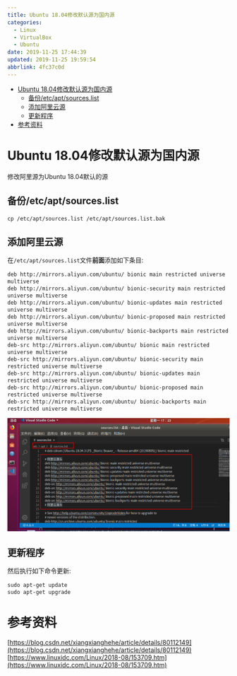 ```yaml
---
title: Ubuntu 18.04修改默认源为国内源
categories: 
  - Linux
  - VirtualBox
  - Ubuntu
date: 2019-11-25 17:44:39
updated: 2019-11-25 19:59:54
abbrlink: 4fc37c0d
---
```

<div id='my_toc'>

- [Ubuntu 18.04修改默认源为国内源](/blog/4fc37c0d/#Ubuntu-18-04修改默认源为国内源)
    - [备份/etc/apt/sources.list](/blog/4fc37c0d/#备份-etc-apt-sources-list)
    - [添加阿里云源](/blog/4fc37c0d/#添加阿里云源)
    - [更新程序](/blog/4fc37c0d/#更新程序)
- [参考资料](/blog/4fc37c0d/#参考资料)

</div>
<!--more-->
<script>if (navigator.platform.toLowerCase() == 'win32'){document.getElementById('my_toc').style.display = 'none';}</script>

<!--end-->
# Ubuntu 18.04修改默认源为国内源 #
修改阿里源为Ubuntu 18.04默认的源

## 备份/etc/apt/sources.list ##
```shell
cp /etc/apt/sources.list /etc/apt/sources.list.bak
```
## 添加阿里云源 ##
在`/etc/apt/sources.list`文件**前面**添加如下条目:
```shell
deb http://mirrors.aliyun.com/ubuntu/ bionic main restricted universe multiverse
deb http://mirrors.aliyun.com/ubuntu/ bionic-security main restricted universe multiverse
deb http://mirrors.aliyun.com/ubuntu/ bionic-updates main restricted universe multiverse
deb http://mirrors.aliyun.com/ubuntu/ bionic-proposed main restricted universe multiverse
deb http://mirrors.aliyun.com/ubuntu/ bionic-backports main restricted universe multiverse
deb-src http://mirrors.aliyun.com/ubuntu/ bionic main restricted universe multiverse
deb-src http://mirrors.aliyun.com/ubuntu/ bionic-security main restricted universe multiverse
deb-src http://mirrors.aliyun.com/ubuntu/ bionic-updates main restricted universe multiverse
deb-src http://mirrors.aliyun.com/ubuntu/ bionic-proposed main restricted universe multiverse
deb-src http://mirrors.aliyun.com/ubuntu/ bionic-backports main restricted universe multiverse
```
![图片](https://raw.githubusercontent.com/lanlan2017/images/master/Linux/Ubuntu/ChangeSource/1.png)
## 更新程序 ##
然后执行如下命令更新:
```shell
sudo apt-get update
sudo apt-get upgrade
```
# 参考资料 #
[https://blog.csdn.net/xiangxianghehe/article/details/80112149](https://blog.csdn.net/xiangxianghehe/article/details/80112149)
[https://www.linuxidc.com/Linux/2018-08/153709.htm](https://www.linuxidc.com/Linux/2018-08/153709.htm)
